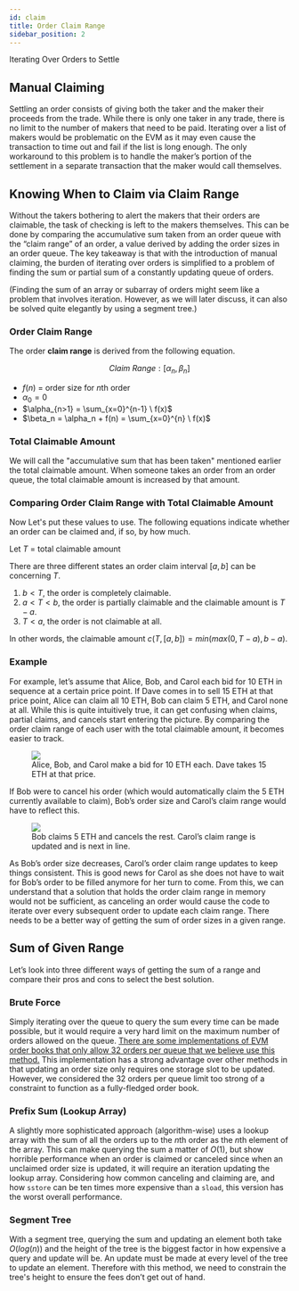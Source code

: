 ```yaml
---
id: claim
title: Order Claim Range
sidebar_position: 2
---
```


Iterating Over Orders to Settle

## Manual Claiming

Settling an order consists of giving both the taker and the maker their proceeds from the trade. 
While there is only one taker in any trade, there is no limit to the number of makers that need to be paid. 
Iterating over a list of makers would be problematic on the EVM as it may even cause the transaction to time out and fail if the list is long enough. 
The only workaround to this problem is to handle the maker’s portion of the settlement in a separate transaction that the maker would call themselves.

## Knowing When to Claim via Claim Range

Without the takers bothering to alert the makers that their orders are claimable, the task of checking is left to the makers themselves. This can be done by comparing the accumulative sum taken from an order queue with the “claim range” of an order, a value derived by adding the order sizes in an order queue. The key takeaway is that with the introduction of manual claiming, the burden of iterating over orders is simplified to a problem of finding the sum or partial sum of a constantly updating queue of orders.

(Finding the sum of an array or subarray of orders might seem like a problem that involves iteration. However, as we will later discuss, it can also be solved quite elegantly by using a segment tree.)

### Order Claim Range

The order **claim range** is derived from the following equation.

$$
Claim \ Range: [\alpha_n, \beta_n]
$$

- $f(n)$ = order size for $n$th order
- $\alpha_0 = 0$
- $\alpha_{n>1} = \sum_{x=0}^{n-1} \ f(x)$
- $\beta_n = \alpha_n + f(n) = \sum_{x=0}^{n} \ f(x)$

### Total Claimable Amount

We will call the "accumulative sum that has been taken" mentioned earlier the total claimable amount. When someone takes an order from an order queue, the total claimable amount is increased by that amount.

### Comparing Order Claim Range with Total Claimable Amount

Now Let's put these values to use. The following equations indicate whether an order can be claimed and, if so, by how much.

Let $T$ = total claimable amount

There are three different states an order claim interval $[a, b]$ can be concerning $T$.

1. $b < T$, the order is completely claimable.
2. $a < T < b$, the order is partially claimable and the claimable amount is $T - a$.
3. $T < a$, the order is not claimable at all.

In other words, the claimable amount $c(T, [a, b]) = min(max(0, T - a), b - a)$.

### Example

For example, let’s assume that Alice, Bob, and Carol each bid for 10 ETH in sequence at a certain price point. If Dave comes in to sell 15 ETH at that price point, Alice can claim all 10 ETH, Bob can claim 5 ETH, and Carol none at all. While this is quite intuitively true, it can get confusing when claims, partial claims, and cancels start entering the picture. By comparing the order claim range of each user with the total claimable amount, it becomes easier to track.

<figure style={{textAlign:"center"}}>
    <img src={require("./images/example1.png").default} />
    <figcaption style={{fontSize:12}}>Alice, Bob, and Carol make a bid for 10 ETH each. Dave takes 15 ETH at that price.</figcaption>
</figure>

If Bob were to cancel his order (which would automatically claim the 5 ETH currently available to claim), Bob’s order size and Carol’s claim range would have to reflect this.

<figure style={{textAlign:"center"}}>
    <img src={require("./images/example2.png").default} />
    <figcaption style={{fontSize:12}}>Bob claims 5 ETH and cancels the rest. Carol’s claim range is updated and is next in line.</figcaption>
</figure>

As Bob’s order size decreases, Carol’s order claim range updates to keep things consistent. This is good news for Carol as she does not have to wait for Bob’s order to be filled anymore for her turn to come. From this, we can understand that a solution that holds the order claim range in memory would not be sufficient, as canceling an order would cause the code to iterate over every subsequent order to update each claim range. There needs to be a better way of getting the sum of order sizes in a given range.

## Sum of Given Range

Let’s look into three different ways of getting the sum of a range and compare their pros and cons to select the best solution.

### Brute Force

Simply iterating over the queue to query the sum every time can be made possible, but it would require a very hard limit on the maximum number of orders allowed on the queue.
[There are some implementations of EVM order books that only allow 32 orders per queue that we believe use this method.](https://docs.zk.link/docs/Product/orderbook/)
This implementation has a strong advantage over other methods in that updating an order size only requires one storage slot to be updated.
However, we considered the 32 orders per queue limit too strong of a constraint to function as a fully-fledged order book.

### Prefix Sum (Lookup Array)

A slightly more sophisticated approach (algorithm-wise) uses a lookup array with the sum of all the orders up to the $n$th order as the $n$th element of the array. This can make querying the sum a matter of $O(1)$, but show horrible performance when an order is claimed or canceled since when an unclaimed order size is updated, it will require an iteration updating the lookup array. Considering how common canceling and claiming are, and how `sstore` can be ten times more expensive than a `sload`, this version has the worst overall performance.

### Segment Tree

With a segment tree, querying the sum and updating an element both take $O(log(n))$ and the height of the tree is the biggest factor in how expensive a query and update will be. An update must be made at every level of the tree to update an element. Therefore with this method, we need to constrain the tree's height to ensure the fees don’t get out of hand.
